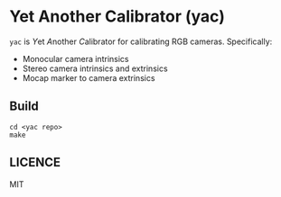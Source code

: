 # Yet Another Calibrator (yac)

`yac` is *Y*et *A*nother *C*alibrator for calibrating RGB cameras. Specifically:

- Monocular camera intrinsics
- Stereo camera intrinsics and extrinsics
- Mocap marker to camera extrinsics

## Build

    cd <yac repo>
    make


## LICENCE

MIT
